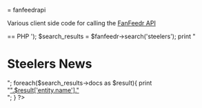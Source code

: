 = fanfeedrapi

Various client side code for calling the [FanFeedr API](http://developer.fanfeedr.com)

== PHP
    <?php
        require_once('php/fanfeedr.php');
        $fanfeedr = new FanFeedr('basic', '<your-fanfeedr-basic-api-key>');
        $search_results = $fanfeedr->search('steelers');
        print "<h1>Steelers News</h1>";
        foreach($search_results->docs as $result){
            print "<a href=\"".$result['article.link']."\">".$result['entity.name']."</a><br />";
        }
    ?>